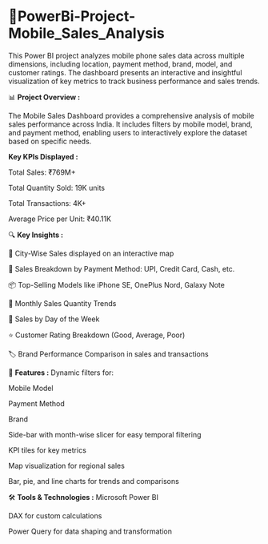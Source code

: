 # 📱PowerBi-Project-Mobile_Sales_Analysis

This Power BI project analyzes mobile phone sales data across multiple dimensions, including location, payment method, brand, model, and customer ratings. The dashboard presents an interactive and insightful visualization of key metrics to track business performance and sales trends.


📊 **Project Overview :**

The Mobile Sales Dashboard provides a comprehensive analysis of mobile sales performance across India. It includes filters by mobile model, brand, and payment method, enabling users to interactively explore the dataset based on specific needs.

**Key KPIs Displayed :**

Total Sales: ₹769M+

Total Quantity Sold: 19K units

Total Transactions: 4K+

Average Price per Unit: ₹40.11K

🔍 **Key Insights :**

📍 City-Wise Sales displayed on an interactive map

🧾 Sales Breakdown by Payment Method: UPI, Credit Card, Cash, etc.

📦 Top-Selling Models like iPhone SE, OnePlus Nord, Galaxy Note

📆 Monthly Sales Quantity Trends

📅 Sales by Day of the Week

⭐ Customer Rating Breakdown (Good, Average, Poor)

🏷 Brand Performance Comparison in sales and transactions

🧩 **Features :**
Dynamic filters for:

Mobile Model

Payment Method

Brand

Side-bar with month-wise slicer for easy temporal filtering

KPI tiles for key metrics

Map visualization for regional sales

Bar, pie, and line charts for trends and comparisons

🛠 **Tools & Technologies :**
Microsoft Power BI

DAX for custom calculations

Power Query for data shaping and transformation
